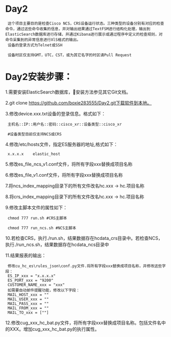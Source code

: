 # Day2
     这个项目主要目的是检查Cisco NCS，CRS设备运行状态。三种类型的设备分别有对应的检查命令，通过这些命令收集的信息，并对输出结果通过TextFSM进行结构化处理，输出到ElasticSearch数据库进行存储，并通过Kibana进行展示或通过程序中定义的检查规则，对命令采集到的异常信息进行XlS格式的输出。
     设备的登录方式为Telnet或SSH

     设备时区仅支持GMT，UTC，CST，或为其它名字的时区请Pull Request


# Day2安装步骤：
1.需要安装ElasticSearch数据库，安装方法参见其它Git文档。

2.git clone https://github.com/boxie283555/Day2.git下载软件到本地。

3.修改device.xxx.txt设备的登录信息。格式如下：

     主机名::IP::用户名::密码::cisco_xr::设备类型::cisco_xr

     #设备类型目前仅支持NCS或CRS

4.修改/etc/hosts文件，指定ES服务器的地址,格式如下：

     x.x.x.x	elastic_host

5.修改es_file_ncs_v1.conf文件，将所有字段xxx替换成项目名称

6.修改es_file_v1.conf文件，将所有字段xxx替换成项目名称

7.将ncs_index_mapping目录下的所有文件改名hc.xxx -> hc.项目名称

8.将crs_index_mapping目录下的所有文件改名hc.xxx -> hc.项目名称

9.修改主脚本文件的属性如下：

     chmod 777 run.sh #CRS主脚本

     chmod 777 run_ncs.sh #NCS主脚本

10.若检查CRS，执行./run.sh，结果数据存在hcdata_crs目录中。若检查NCS，执行./run_ncs.sh，结果数据存在hcdata_ncs目录中

11.结果报表的输出：

     修改cu_hc_es\rules_json\conf.py文件.将所有字段xxx替换成项目名称，并修改这些字段：
     ES_IP_xxx = "x.x.x.x" 
     ES_PORT_xxx = "9200"
     CUSTOMER_NAME_xxx = "xxx"
     如需要自动邮件提醒功能，修改以下字段：
     MAIL_HOST_xxx = ""
     MAIL_USER_xxx = ""
     MAIL_PASS_xxx = ""
     MAIL_FROM_xxx = ""
     MAIL_TO_xxx = [""]

12.修改cug_xxx_hc_bat.py文件，将所有字段xxx替换成项目名称。包括文件名中的XXX。增加cug_xxx_hc_bat.py的执行属性。

    

